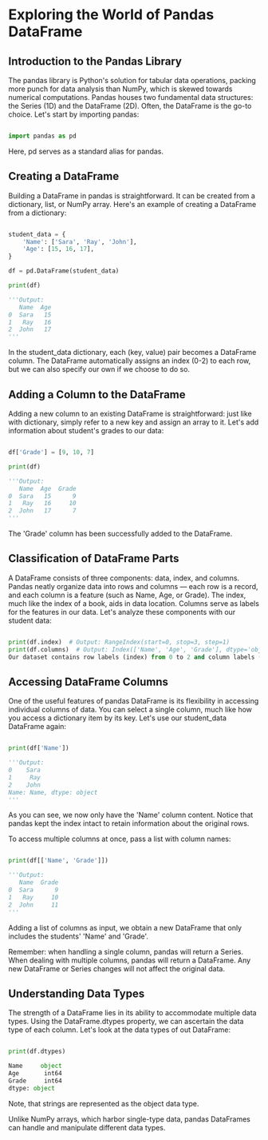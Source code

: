 # Exploring the World of Pandas DataFrame


## Introduction to the Pandas Library

The pandas library is Python's solution for tabular data operations, packing more punch for data analysis than NumPy, which is skewed towards numerical computations. Pandas houses two fundamental data structures: the Series (1D) and the DataFrame (2D). Often, the DataFrame is the go-to choice. Let's start by importing pandas:

```Python

import pandas as pd
```
Here, pd serves as a standard alias for pandas.

## Creating a DataFrame

Building a DataFrame in pandas is straightforward. It can be created from a dictionary, list, or NumPy array. Here's an example of creating a DataFrame from a dictionary:

```Python

student_data = {  
    'Name': ['Sara', 'Ray', 'John'],
    'Age': [15, 16, 17],
}

df = pd.DataFrame(student_data)

print(df)

'''Output:
   Name  Age
0  Sara   15
1   Ray   16
2  John   17
'''
```
In the student_data dictionary, each (key, value) pair becomes a DataFrame column. The DataFrame automatically assigns an index (0-2) to each row, but we can also specify our own if we choose to do so.

## Adding a Column to the DataFrame
Adding a new column to an existing DataFrame is straightforward: just like with dictionary, simply refer to a new key and assign an array to it. Let's add information about student's grades to our data:

```Python

df['Grade'] = [9, 10, 7]

print(df)

'''Output:
   Name  Age  Grade
0  Sara   15      9
1   Ray   16     10
2  John   17      7
'''
```
The 'Grade' column has been successfully added to the DataFrame.

## Classification of DataFrame Parts
A DataFrame consists of three components: data, index, and columns. Pandas neatly organize data into rows and columns — each row is a record, and each column is a feature (such as Name, Age, or Grade). The index, much like the index of a book, aids in data location. Columns serve as labels for the features in our data. Let's analyze these components with our student data:

```Python

print(df.index)  # Output: RangeIndex(start=0, stop=3, step=1)
print(df.columns)  # Output: Index(['Name', 'Age', 'Grade'], dtype='object') 
Our dataset contains row labels (index) from 0 to 2 and column labels (columns) of 'Name', 'Age', and 'Grade'.
```

## Accessing DataFrame Columns
One of the useful features of pandas DataFrame is its flexibility in accessing individual columns of data. You can select a single column, much like how you access a dictionary item by its key. Let's use our student_data DataFrame again:

```Python

print(df['Name'])

'''Output:
0    Sara
1     Ray
2    John
Name: Name, dtype: object
'''
```
As you can see, we now only have the 'Name' column content. Notice that pandas kept the index intact to retain information about the original rows.

To access multiple columns at once, pass a list with column names:

```Python

print(df[['Name', 'Grade']])

'''Output:
   Name  Grade
0  Sara      9
1   Ray     10
2  John     11
'''
```
Adding a list of columns as input, we obtain a new DataFrame that only includes the students' 'Name' and 'Grade'.

Remember: when handling a single column, pandas will return a Series. When dealing with multiple columns, pandas will return a DataFrame. Any new DataFrame or Series changes will not affect the original data.

## Understanding Data Types

The strength of a DataFrame lies in its ability to accommodate multiple data types. Using the DataFrame.dtypes property, we can ascertain the data type of each column. Let's look at the data types of out DataFrame:

```Python

print(df.dtypes)

Name     object
Age       int64
Grade     int64
dtype: object
```
Note, that strings are represented as the object data type.

Unlike NumPy arrays, which harbor single-type data, pandas DataFrames can handle and manipulate different data types.

